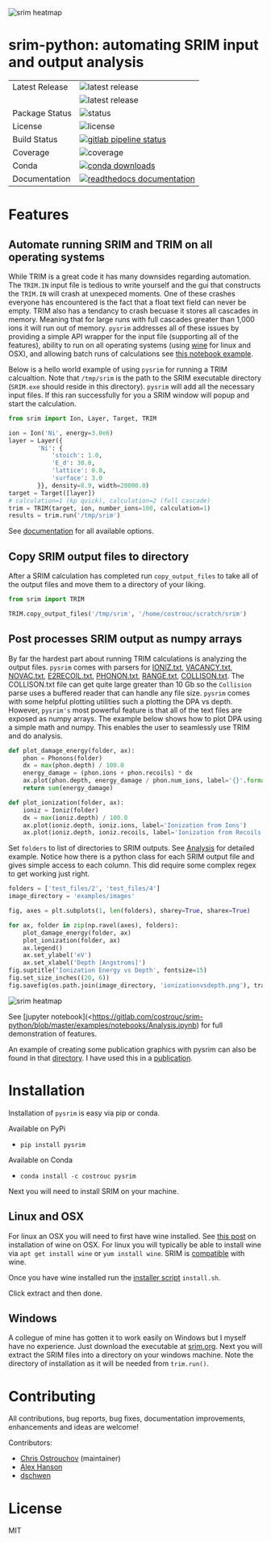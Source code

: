![srim heatmap](https://gitlab.com/costrouc/srim-python/raw/master/examples/images/length-heatmap-log.png)

# srim-python: automating SRIM input and output analysis

<table>
<tr>
  <td>Latest Release</td>
  <td><img src="https://img.shields.io/pypi/v/pysrim.svg" alt="latest release" /></td>
</tr>
</tr>
  <td></td>
  <td><img src="https://anaconda.org/costrouc/pysrim/badges/version.svg" alt="latest release" /></td>
</tr>
<tr>
  <td>Package Status</td>
  <td><img src="https://img.shields.io/pypi/status/pysrim.svg" alt="status" /></td>
</tr>
<tr>
  <td>License</td>
  <td><img src="https://img.shields.io/pypi/l/pysrim.svg" alt="license" /></td>
</tr>
<tr>
  <td>Build Status</td>
  <td>
    <a href="https://gitlab.com/costrouc/srim-python/pipelines">
    <img src="https://gitlab.com/costrouc/srim-python/badges/master/pipeline.svg" alt="gitlab pipeline status" />
    </a>
  </td>
</tr>
<tr>
  <td>Coverage</td>
  <td><img src="https://gitlab.com/costrouc/srim-python/badges/master/coverage.svg" alt="coverage" /></td>
</tr>
<tr>
  <td>Conda</td>
  <td>
    <a href="https://gitlab.com/costrouc/srim-python">
    <img src="https://anaconda.org/costrouc/pysrim/badges/downloads.svg" alt="conda downloads" />
    </a>
  </td>
</tr>
<tr>
  <td>Documentation</td>
  <td>
    <a href="https://pysrim.readthedocs.io/en/latest/">
    <img src="https://readthedocs.org/projects/pysrim/badge/?version=latest" alt="readthedocs documentation" />
    </a>
  </td>
</tr>
</table>


# Features

## Automate running SRIM and TRIM on all operating systems

While TRIM is a great code it has many downsides regarding
automation. The `TRIM.IN` input file is tedious to write yourself and
the gui that constructs the `TRIM.IN` will crash at unexpeced moments.
One of these crashes everyone has encountered is the fact that a float
text field can never be empty. TRIM also has a tendancy to crash
becuase it stores all cascades in memory. Meaning that for large runs
with full cascades greater than 1,000 ions it will run out of
memory. `pysrim` addresses all of these issues by providing a simple
API wrapper for the input file (supporting all of the features),
ability to run on all operating systems (using
[wine](https://appdb.winehq.org/objectManager.php?sClass=version&iId=13202)
for linux and OSX), and allowing batch runs of calculations see [this
notebook
example](https://gitlab.com/costrouc/srim-python/blob/master/examples/notebooks/SiC.ipynb).

Below is a hello world example of using `pysrim` for running a TRIM
calcualtion. Note that `/tmp/srim` is the path to the SRIM executable
directory (`SRIM.exe` should reside in this directory). `pysrim` will
add all the necessary input files. If this ran successfully for you a
SRIM window will popup and start the calculation.

``` python
from srim import Ion, Layer, Target, TRIM

ion = Ion('Ni', energy=3.0e6)
layer = Layer({
        'Ni': {
            'stoich': 1.0,
            'E_d': 30.0,
            'lattice': 0.0,
            'surface': 3.0
        }}, density=8.9, width=20000.0)
target = Target([layer])
# calculation=1 (kp quick), calculation=2 (full cascade)
trim = TRIM(target, ion, number_ions=100, calculation=1)
results = trim.run('/tmp/srim')
```

See [documentation](https://pysrim.readthedocs.io/en/latest/) for all available options.

## Copy SRIM output files to directory

After a SRIM calculation has completed run `copy_output_files` to take
all of the output files and move them to a directory of your liking.

``` python
from srim import TRIM

TRIM.copy_output_files('/tmp/srim', '/home/costrouc/scratch/srim')
```

## Post processes SRIM output as numpy arrays

By far the hardest part about running TRIM calculations is analyzing
the output files. `pysrim` comes with parsers for
[IONIZ.txt](https://pysrim.readthedocs.io/en/latest/source/srim.html#srim.output.Ioniz),
[VACANCY.txt](https://pysrim.readthedocs.io/en/latest/source/srim.html#srim.output.Vacancy),
[NOVAC.txt](https://pysrim.readthedocs.io/en/latest/source/srim.html#srim.output.NoVacancy),
[E2RECOIL.txt](https://pysrim.readthedocs.io/en/latest/source/srim.html#srim.output.EnergyToRecoils),
[PHONON.txt](https://pysrim.readthedocs.io/en/latest/source/srim.html#srim.output.Phonons),
[RANGE.txt](https://pysrim.readthedocs.io/en/latest/source/srim.html#srim.output.Range),
[COLLISON.txt](https://pysrim.readthedocs.io/en/latest/source/srim.html#srim.output.Collision). The
COLLISON.txt file can get quite large greater than 10 Gb so the
`Collision` parse uses a buffered reader that can handle any file
size. `pysrim` comes with some helpful plotting utilities such a
plotting the DPA vs depth. However, `pysrim's` most powerful feature
is that all of the text files are exposed as numpy arrays. The example
below shows how to plot DPA using a simple math and numpy. This
enables the user to seamlessly use TRIM and do analysis.

``` python
def plot_damage_energy(folder, ax):
    phon = Phonons(folder)
    dx = max(phon.depth) / 100.0
    energy_damage = (phon.ions + phon.recoils) * dx
    ax.plot(phon.depth, energy_damage / phon.num_ions, label='{}'.format(folder))
    return sum(energy_damage)

def plot_ionization(folder, ax):
    ioniz = Ioniz(folder)
    dx = max(ioniz.depth) / 100.0
    ax.plot(ioniz.depth, ioniz.ions, label='Ionization from Ions')
    ax.plot(ioniz.depth, ioniz.recoils, label='Ionization from Recoils')
```

Set `folders` to list of directories to SRIM outputs. See
[Analysis](https://gitlab.com/costrouc/srim-python/blob/master/examples/notebooks/Analysis.ipynb)
for detailed example. Notice how there is a python class for each SRIM
output file and gives simple access to each column. This did require
some complex regex to get working just right.

``` python
folders = ['test_files/2', 'test_files/4']
image_directory = 'examples/images'

fig, axes = plt.subplots(1, len(folders), sharey=True, sharex=True)

for ax, folder in zip(np.ravel(axes), folders):
    plot_damage_energy(folder, ax)
    plot_ionization(folder, ax)
    ax.legend()
    ax.set_ylabel('eV')
    ax.set_xlabel('Depth [Angstroms]')
fig.suptitle('Ionization Energy vs Depth', fontsize=15)
fig.set_size_inches((20, 6))
fig.savefig(os.path.join(image_directory, 'ionizationvsdepth.png'), transparent=True)
```

![srim heatmap](https://gitlab.com/costrouc/srim-python/raw/master/examples/images/ionization-vs-depth.png)

See [jupyter
notebook](<https://gitlab.com/costrouc/srim-python/blob/master/examples/notebooks/Analysis.ipynb)
for full demonstration of features.

An example of creating some publication graphics with pysrim can also
be found in that
[directory](https://gitlab.com/costrouc/srim-python/blob/master/examples/notebooks/SiC.ipynb). I
have used this in a
[publication](https://doi.org/10.1016/j.cossms.2017.09.003).


# Installation

Installation of `pysrim` is easy via pip or conda.

Available on PyPi

 -  `pip install pysrim`

Available on Conda

 - `conda install -c costrouc pysrim`

Next you will need to install SRIM on your machine.

## Linux and OSX

For linux an OSX you will need to first have wine installed. See [this post](https://www.davidbaumgold.com/tutorials/wine-mac/) on installation of wine on OSX. For linux you will typically be able to install wine via `apt get install wine` or `yum install wine`. SRIM is [compatible](https://appdb.winehq.org/objectManager.php?sClass=version&iId=13202) with wine.

Once you have wine installed run the [installer script](https://gitlab.com/costrouc/srim-python/raw/master/install.sh) `install.sh`.

Click extract and then done.

## Windows

A collegue of mine has gotten it to work easily on Windows but I
myself have no experience. Just download the executable at [srim.org](http://srim.org/). Next you will extract the SRIM files into a directory on your windows machine. Note the directory of installation as it will be needed from `trim.run()`.

# Contributing

All contributions, bug reports, bug fixes, documentation improvements,
enhancements and ideas are welcome!

Contributors:
 - [Chris Ostrouchov](https://gitlab.com/costrouc) (maintainer)
 - [Alex Hanson](https://gitlab.com/wahanson)
 - [dschwen](https://github.com/dschwen)


# License

MIT
